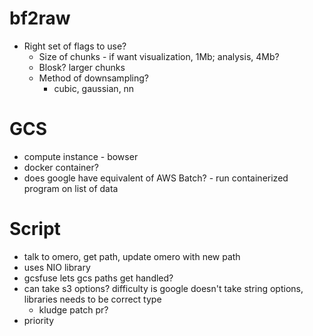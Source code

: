 # bf2raw

- Right set of flags to use?
    - Size of chunks - if want visualization, 1Mb; analysis, 4Mb?
    - Blosk? larger chunks
    - Method of downsampling?
        - cubic, gaussian, nn


# GCS
- compute instance - bowser
- docker container?
- does google have equivalent of AWS Batch? - run containerized program on list of data

# Script
- talk to omero, get path, update omero with new path
- uses NIO library
- gcsfuse lets gcs paths get handled?
- can take s3 options? difficulty is google doesn't take string options, libraries needs to be correct type
    - kludge patch pr?
- priority